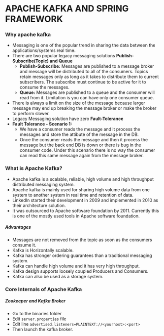 # APACHE KAFKA AND SPRING FRAMEWORK
### Why apache kafka
- Messaging is one of the popular trend in sharing the data between the applications/systems real time.
- There are two popular legacy messaging solutions **Publish-Subscribe(Topic) and Queue**
  - **Publish-Subscribe:** Messages are published to a message broker and message will be distributed to all of the consumers. Topics retain messages only as long as it takes to distribute them to current subscribers. The subscribe must continue to be active for it to consume the messages.
  - **Queue:** Messages are published to a queue and the consumer will read from it. Limitation is you can have only one consumer queue.
- There is always a limit on the size of the message because larger message may end up breaking the message broker or make the broker to perform slower.
- Legacy Messaging solution have zero **Fault-Tolerance**
- **Fault Tolerance - Scenario 1:**
  - We have a consumer reads the message and it process the messages and store the attibute of the message in the DB.
  - Once the consumer reads the message and then it process the message but the back end DB is down or there is bug in the consumer code. Under this scenario there is no way the consumer can read this same message again from the message broker.

### What is Apache Kafka?
- Apache kafka is a scalable, reliable, high volume and high throughput distributed messaging system.
- Apache kafka is mainly used for sharing high volume data from one system to another system in real time and retention of data.
- LinkedIn started their development in 2009 and implemented in 2010 as their architecture solution.
- It was outsourced to Apache software foundation by 2011. Currently this is one of the mostly used tools in Apache software foundation.

##### Advantages
- Messages are not removed from the topic as soon as the consumers consume it.
- Kafka is Horizontally scalable.
- Kafka has stronger ordering guarantees than a traditional messaging system.
- Kafka can handle high volume and it has very high throughput.
- Kafka design supports loosely coupled Producers and Consumers.
- Kafka can also be used as a storage system.


### Core Internals of Apache Kafka
##### Zookeeper and Kafka Broker
- Go to the binaries folder
- Edit ```server.properties``` file
- Edit line ```advertised.listeners=PLAINTEXT://<yourhost>:<port>```
- Then launch the kafka broker.




















